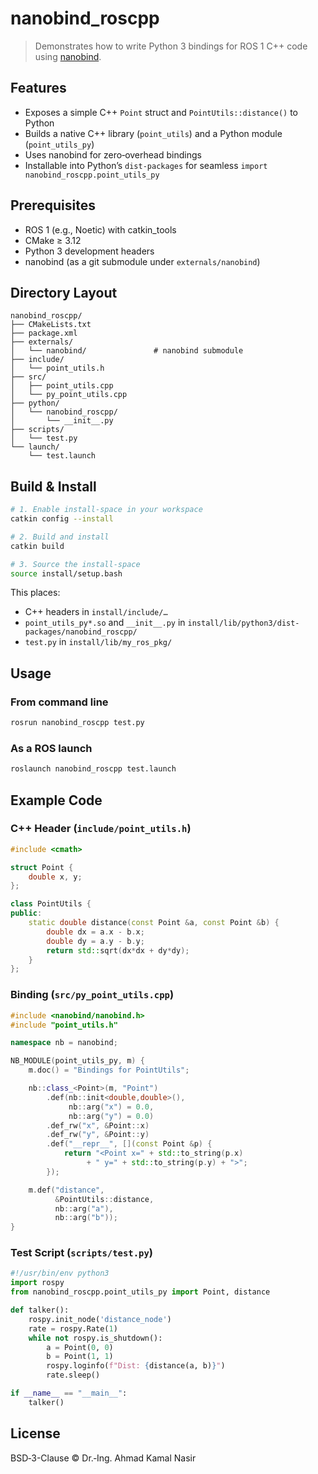 # nanobind_roscpp

> Demonstrates how to write Python 3 bindings for ROS 1 C++ code using [nanobind](https://github.com/wjakob/nanobind).

## Features

- Exposes a simple C++ `Point` struct and `PointUtils::distance()` to Python  
- Builds a native C++ library (`point_utils`) and a Python module (`point_utils_py`)  
- Uses nanobind for zero‑overhead bindings  
- Installable into Python’s `dist-packages` for seamless `import nanobind_roscpp.point_utils_py`

## Prerequisites

- ROS 1 (e.g., Noetic) with catkin_tools  
- CMake ≥ 3.12  
- Python 3 development headers  
- nanobind (as a git submodule under `externals/nanobind`)

## Directory Layout

```
nanobind_roscpp/
├── CMakeLists.txt
├── package.xml
├── externals/
│   └── nanobind/               # nanobind submodule
├── include/
│   └── point_utils.h
├── src/
│   ├── point_utils.cpp
│   └── py_point_utils.cpp
├── python/
│   └── nanobind_roscpp/
│       └── __init__.py
├── scripts/
│   └── test.py
└── launch/
    └── test.launch
```

## Build & Install

```bash
# 1. Enable install-space in your workspace
catkin config --install

# 2. Build and install
catkin build

# 3. Source the install-space
source install/setup.bash
```

This places:

- C++ headers in `install/include/…`  
- `point_utils_py*.so` and `__init__.py` in `install/lib/python3/dist-packages/nanobind_roscpp/`  
- `test.py` in `install/lib/my_ros_pkg/`

## Usage

### From command line

```bash
rosrun nanobind_roscpp test.py
```

### As a ROS launch


```bash
roslaunch nanobind_roscpp test.launch
```

## Example Code

### C++ Header (`include/point_utils.h`)

```cpp
#include <cmath>

struct Point {
    double x, y;
};

class PointUtils {
public:
    static double distance(const Point &a, const Point &b) {
        double dx = a.x - b.x;
        double dy = a.y - b.y;
        return std::sqrt(dx*dx + dy*dy);
    }
};
```

### Binding (`src/py_point_utils.cpp`)

```cpp
#include <nanobind/nanobind.h>
#include "point_utils.h"

namespace nb = nanobind;

NB_MODULE(point_utils_py, m) {
    m.doc() = "Bindings for PointUtils";

    nb::class_<Point>(m, "Point")
        .def(nb::init<double,double>(),
             nb::arg("x") = 0.0,
             nb::arg("y") = 0.0)
        .def_rw("x", &Point::x)
        .def_rw("y", &Point::y)
        .def("__repr__", [](const Point &p) {
            return "<Point x=" + std::to_string(p.x)
                 + " y=" + std::to_string(p.y) + ">";
        });

    m.def("distance",
          &PointUtils::distance,
          nb::arg("a"),
          nb::arg("b"));
}
```

### Test Script (`scripts/test.py`)

```python
#!/usr/bin/env python3
import rospy
from nanobind_roscpp.point_utils_py import Point, distance

def talker():
    rospy.init_node('distance_node')
    rate = rospy.Rate(1)
    while not rospy.is_shutdown():
        a = Point(0, 0)
        b = Point(1, 1)
        rospy.loginfo(f"Dist: {distance(a, b)}")
        rate.sleep()

if __name__ == "__main__":
    talker()
```

## License

BSD‑3-Clause © Dr.‑Ing. Ahmad Kamal Nasir